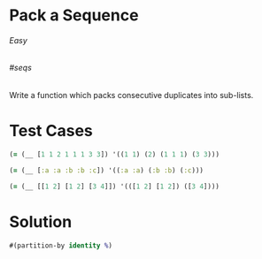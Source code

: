 # Pack a Sequence

###### Easy
###### #seqs

Write a function which packs consecutive duplicates into sub-lists.

# Test Cases
```clojure
(= (__ [1 1 2 1 1 1 3 3]) '((1 1) (2) (1 1 1) (3 3)))
```
```clojure
(= (__ [:a :a :b :b :c]) '((:a :a) (:b :b) (:c)))
```
```clojure
(= (__ [[1 2] [1 2] [3 4]]) '(([1 2] [1 2]) ([3 4])))
```

# Solution
```clojure
#(partition-by identity %)
```
